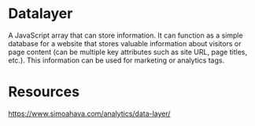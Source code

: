 # Datalayer

A JavaScript array that can store information. It can function as a simple database for a website that stores valuable information about visitors or page content (can be multiple key attributes such as site URL, page titles, etc.). This information can be used for marketing or analytics tags.

# Resources

https://www.simoahava.com/analytics/data-layer/
